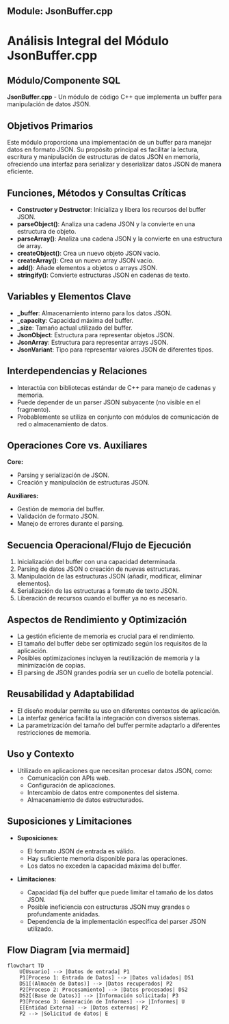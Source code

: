 ## Module: JsonBuffer.cpp
# Análisis Integral del Módulo JsonBuffer.cpp

## Módulo/Componente SQL
**JsonBuffer.cpp** - Un módulo de código C++ que implementa un buffer para manipulación de datos JSON.

## Objetivos Primarios
Este módulo proporciona una implementación de un buffer para manejar datos en formato JSON. Su propósito principal es facilitar la lectura, escritura y manipulación de estructuras de datos JSON en memoria, ofreciendo una interfaz para serializar y deserializar datos JSON de manera eficiente.

## Funciones, Métodos y Consultas Críticas
- **Constructor y Destructor**: Inicializa y libera los recursos del buffer JSON.
- **parseObject()**: Analiza una cadena JSON y la convierte en una estructura de objeto.
- **parseArray()**: Analiza una cadena JSON y la convierte en una estructura de array.
- **createObject()**: Crea un nuevo objeto JSON vacío.
- **createArray()**: Crea un nuevo array JSON vacío.
- **add()**: Añade elementos a objetos o arrays JSON.
- **stringify()**: Convierte estructuras JSON en cadenas de texto.

## Variables y Elementos Clave
- **_buffer**: Almacenamiento interno para los datos JSON.
- **_capacity**: Capacidad máxima del buffer.
- **_size**: Tamaño actual utilizado del buffer.
- **JsonObject**: Estructura para representar objetos JSON.
- **JsonArray**: Estructura para representar arrays JSON.
- **JsonVariant**: Tipo para representar valores JSON de diferentes tipos.

## Interdependencias y Relaciones
- Interactúa con bibliotecas estándar de C++ para manejo de cadenas y memoria.
- Puede depender de un parser JSON subyacente (no visible en el fragmento).
- Probablemente se utiliza en conjunto con módulos de comunicación de red o almacenamiento de datos.

## Operaciones Core vs. Auxiliares
**Core:**
- Parsing y serialización de JSON.
- Creación y manipulación de estructuras JSON.

**Auxiliares:**
- Gestión de memoria del buffer.
- Validación de formato JSON.
- Manejo de errores durante el parsing.

## Secuencia Operacional/Flujo de Ejecución
1. Inicialización del buffer con una capacidad determinada.
2. Parsing de datos JSON o creación de nuevas estructuras.
3. Manipulación de las estructuras JSON (añadir, modificar, eliminar elementos).
4. Serialización de las estructuras a formato de texto JSON.
5. Liberación de recursos cuando el buffer ya no es necesario.

## Aspectos de Rendimiento y Optimización
- La gestión eficiente de memoria es crucial para el rendimiento.
- El tamaño del buffer debe ser optimizado según los requisitos de la aplicación.
- Posibles optimizaciones incluyen la reutilización de memoria y la minimización de copias.
- El parsing de JSON grandes podría ser un cuello de botella potencial.

## Reusabilidad y Adaptabilidad
- El diseño modular permite su uso en diferentes contextos de aplicación.
- La interfaz genérica facilita la integración con diversos sistemas.
- La parametrización del tamaño del buffer permite adaptarlo a diferentes restricciones de memoria.

## Uso y Contexto
- Utilizado en aplicaciones que necesitan procesar datos JSON, como:
  - Comunicación con APIs web.
  - Configuración de aplicaciones.
  - Intercambio de datos entre componentes del sistema.
  - Almacenamiento de datos estructurados.

## Suposiciones y Limitaciones
- **Suposiciones**:
  - El formato JSON de entrada es válido.
  - Hay suficiente memoria disponible para las operaciones.
  - Los datos no exceden la capacidad máxima del buffer.
  
- **Limitaciones**:
  - Capacidad fija del buffer que puede limitar el tamaño de los datos JSON.
  - Posible ineficiencia con estructuras JSON muy grandes o profundamente anidadas.
  - Dependencia de la implementación específica del parser JSON utilizado.
## Flow Diagram [via mermaid]
```mermaid
flowchart TD
    U[Usuario] --> |Datos de entrada| P1
    P1[Proceso 1: Entrada de Datos] --> |Datos validados| DS1
    DS1[(Almacén de Datos)] --> |Datos recuperados| P2
    P2[Proceso 2: Procesamiento] --> |Datos procesados| DS2
    DS2[(Base de Datos)] --> |Información solicitada| P3
    P3[Proceso 3: Generación de Informes] --> |Informes| U
    E[Entidad Externa] --> |Datos externos| P2
    P2 --> |Solicitud de datos| E
```
